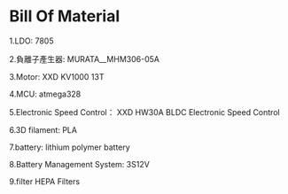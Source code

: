 # Bill Of Material

1.LDO:
7805

2.負離子產生器:
MURATA__MHM306-05A

3.Motor:
XXD KV1000 13T

4.MCU:
atmega328

5.Electronic Speed Control：
XXD HW30A BLDC Electronic Speed Control

6.3D filament:
PLA

7.battery:
lithium polymer battery

8.Battery Management System:
3S12V

9.filter
HEPA Filters

